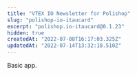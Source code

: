 ```yaml
---
title: "VTEX IO Newsletter for Polishop"
slug: "polishop-io-itaucard"
excerpt: "polishop.io-itaucard@0.1.23"
hidden: true
createdAt: "2022-07-08T16:17:03.325Z"
updatedAt: "2022-07-14T13:32:18.510Z"
---
```

Basic app.